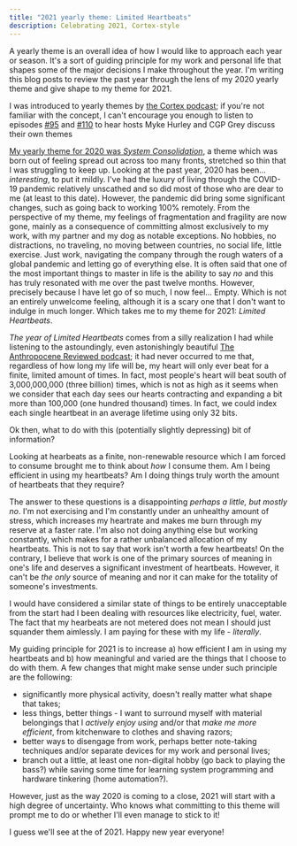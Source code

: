 ```yaml
---
title: "2021 yearly theme: Limited Heartbeats"
description: Celebrating 2021, Cortex-style
---
```


A yearly theme is an overall idea of how I would like to approach each year or season. It's a sort of guiding principle for my work and personal life that shapes some of the major decisions I make throughout the year. I'm writing this blog posts to review the past year through the lens of my 2020 yearly theme and give shape to my theme for 2021.

I was introduced to yearly themes by [the Cortex podcast][4]; if you're not familiar with the concept, I can't encourage you enough to listen to episodes [#95][5] and [#110][3] to hear hosts Myke Hurley and CGP Grey discuss their own themes

[My yearly theme for 2020 was _System Consolidation_][1], a theme which was born out of feeling spread out across too many fronts, stretched so thin that I was struggling to keep up. Looking at the past year, 2020 has been... _interesting_, to put it mildly. I've had the luxury of living through the COVID-19 pandemic relatively unscathed and so did most of those who are dear to me (at least to this date). However, the pandemic did bring some significant changes, such as going back to working 100% remotely. From the perspective of my theme, my feelings of fragmentation and fragility are now gone, mainly as a consequence of committing almost exclusively to my work, with my partner and my dog as notable exceptions. No hobbies, no distractions, no traveling, no moving between countries, no social life, little exercise. Just work, navigating the company through the rough waters of a global pandemic and letting go of everything else. It is often said that one of the most important things to master in life is the ability to say _no_ and this has truly resonated with me over the past twelve months. However, precisely because I have let go of so much, I now feel... Empty. Which is not an entirely unwelcome feeling, although it is a scary one that I don't want to indulge in much longer. Which takes me to my theme for 2021: _Limited Heartbeats_.

_The year of Limited Heartbeats_ comes from a silly realization I had while listening to the astoundingly, even astonishingly beautiful [The Anthropocene Reviewed podcast][6]; it had never occurred to me that, regardless of how long my life will be, my heart will only ever beat for a finite, limited amount of times. In fact, most people's heart will beat south of 3,000,000,000 (three billion) times, which is not as high as it seems when we consider that each day sees our hearts contracting and expanding a bit more than 100,000 (one hundred thousand) times. In fact, we could index each single heartbeat in an average lifetime using only 32 bits.

Ok then, what to do with this (potentially slightly depressing) bit of information?

Looking at hearbeats as a finite, non-renewable resource which I am forced to consume brought me to think about  _how_ I consume them. Am I being efficient in using my heartbeats? Am I doing things truly worth the amount of heartbeats that they require?

The answer to these questions is a disappointing _perhaps a little, but mostly no_. I'm not exercising and I'm constantly under an unhealthy amount of stress, which increases my heartrate and makes me burn through my reserve at a faster rate. I'm also not doing anything else but working constantly, which makes for a rather unbalanced allocation of my heartbeats. This is not to say that work isn't worth a few heartbeats! On the contrary, I believe that work is one of the primary sources of meaning in one's life and deserves a significant investment of heartbeats. However, it can't be _the only_ source of meaning and nor it can make for the totality of someone's investments.

I would have considered a similar state of things to be entirely unacceptable from the start had I been dealing with resources like electricity, fuel, water. The fact that my hearbeats are not metered does not mean I should just squander them aimlessly. I am paying for these with my life - _literally_.

My guiding principle for 2021 is to increase a) how efficient I am in using my heartbeats and b) how meaningful and varied are the things that I choose to do with them. A few changes that might make sense under such principle are the following:

- significantly more physical activity, doesn't really matter what shape that takes;
- less things, better things - I want to surround myself with material belongings that I _actively enjoy using_ and/or that _make me more efficient_, from kitchenware to clothes and shaving razors;
- better ways to disengage from work, perhaps better note-taking techniques and/or separate devices for my work and personal lives;
- branch out a little, at least one non-digital hobby (go back to playing the bass?) while saving some time for learning system programming and hardware tinkering (home automation?).

However, just as the way 2020 is coming to a close, 2021 will start with a high degree of uncertainty. Who knows what committing to this theme will prompt me to do or whether I'll even manage to stick to it!

I guess we'll see at the of 2021. Happy new year everyone!



[1]: /2020/01/yearly-theme-2020-system-consolidation.html
[2]: https://www.thethemesystem.com
[3]: https://www.relay.fm/cortex/110
[5]: https://www.relay.fm/cortex/95
[4]: https://www.relay.fm/cortex
[6]: https://www.wnycstudios.org/podcasts/anthropocene-reviewed
